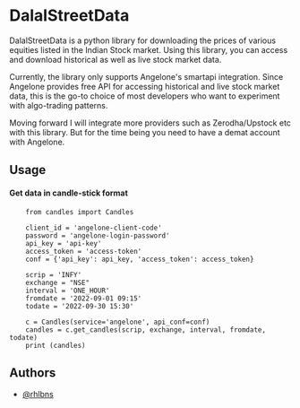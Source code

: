 
# DalalStreetData

DalalStreetData is a python library for downloading the prices of various equities listed in the Indian Stock market.
Using this library, you can access and download historical as well as live stock market data.

Currently, the library only supports Angelone's smartapi integration. Since Angelone provides free API for accessing historical and live stock market data, this is the go-to choice of most developers who want to experiment with algo-trading patterns.

Moving forward I will integrate more providers such as Zerodha/Upstock etc with this library. But for the time being you need to have a demat account with Angelone.


## Usage

#### Get data in candle-stick format

```
    from candles import Candles

    client_id = 'angelone-client-code'
    password = 'angelone-login-password'
    api_key = 'api-key'
    access_token = 'access-token'
    conf = {'api_key': api_key, 'access_token': access_token}

    scrip = 'INFY'
    exchange = "NSE"
    interval = 'ONE_HOUR'
    fromdate = '2022-09-01 09:15'
    todate = '2022-09-30 15:30'

    c = Candles(service='angelone', api_conf=conf)
    candles = c.get_candles(scrip, exchange, interval, fromdate, todate)
    print (candles)
```

## Authors

- [@rhlbns](https://github.com/rhlbns)

